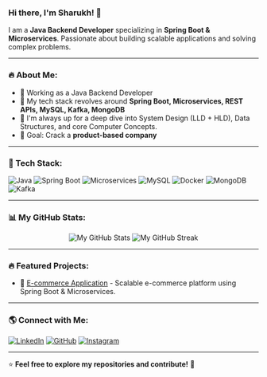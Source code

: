### Hi there, I'm Sharukh! 👋

I am a **Java Backend Developer** specializing in **Spring Boot & Microservices**. Passionate about building scalable applications and solving complex problems.

---

### 🔥 About Me:
- 💼 Working as a Java Backend Developer
- 🚀 My tech stack revolves around **Spring Boot, Microservices, REST APIs, MySQL, Kafka, MongoDB**
- 🌱 I'm always up for a deep dive into System Design (LLD + HLD), Data Structures, and core Computer Concepts.
- 🎯 Goal: Crack a **product-based company**

---

### 🚀 Tech Stack:
![Java](https://img.shields.io/badge/Java-ED8B00?style=for-the-badge&logo=java&logoColor=white)
![Spring Boot](https://img.shields.io/badge/Spring%20Boot-6DB33F?style=for-the-badge&logo=spring-boot&logoColor=white)
![Microservices](https://img.shields.io/badge/Microservices-ff9800?style=for-the-badge)
![MySQL](https://img.shields.io/badge/MySQL-4479A1?style=for-the-badge&logo=mysql&logoColor=white)
![Docker](https://img.shields.io/badge/Docker-2496ED?style=for-the-badge&logo=docker&logoColor=white)
![MongoDB](https://img.shields.io/badge/MongoDB-47A248?style=for-the-badge&logo=mongodb&logoColor=white)
![Kafka](https://img.shields.io/badge/Apache%20Kafka-231F20?style=for-the-badge&logo=apache-kafka&logoColor=white)

---

### 📊 My GitHub Stats:
<p align="center">
  <img src="https://github-readme-stats.vercel.app/api?username=18471A0551&show_icons=true&theme=tokyonight" alt="My GitHub Stats" />
  <img src="https://github-readme-streak-stats.herokuapp.com?user=18471A0551&theme=tokyonight" alt="My GitHub Streak" />
</p>

---

### 🔥 Featured Projects:
- 🚀 [E-commerce Application](https://github.com/your-repo) - Scalable e-commerce platform using Spring Boot & Microservices.

---

### 🌎 Connect with Me:
[![LinkedIn](https://img.shields.io/badge/LinkedIn-0077B5?style=for-the-badge&logo=linkedin&logoColor=white)](https://www.linkedin.com/in/mahammad-sharukh-shaik-6426a7217?lipi=urn%3Ali%3Apage%3Ad_flagship3_profile_view_base_contact_details%3BGvj2GN%2BVTUWSLGz7lRXgaw%3D%3D)
[![GitHub](https://img.shields.io/badge/GitHub-181717?style=for-the-badge&logo=github&logoColor=white)](https://github.com/Sharukh)
[![Instagram](https://img.shields.io/badge/Instagram-E4405F?style=for-the-badge&logo=instagram&logoColor=white)](https://www.instagram.com/sharukh_shaikh_0786?igsh=ZmZodGZ6c3VyaHVt)

---

⭐ **Feel free to explore my repositories and contribute!** 🚀
